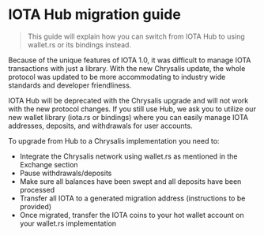 # IOTA Hub migration guide

> This guide will explain how you can switch from IOTA Hub to using wallet.rs or its bindings instead.

Because of the unique features of IOTA 1.0, it was difficult to manage IOTA transactions with just a library. With the new Chrysalis update, the whole protocol was updated to be more accommodating to industry wide standards and developer friendliness. 

IOTA Hub will be deprecated with the Chrysalis upgrade and will not work with the new protocol changes. If you still use Hub, we ask you to utilize our new wallet library (iota.rs or bindings) where you can easily manage IOTA addresses, deposits, and withdrawals for user accounts.

To upgrade from Hub to a Chrysalis implementation you need to:

 - Integrate the Chrysalis network using wallet.rs as mentioned in the Exchange section
 - Pause withdrawals/deposits
 - Make sure all balances have been swept and all deposits have been processed
 - Transfer all IOTA to a generated migration address (instructions to be provided)
 - Once migrated, transfer the IOTA coins to your hot wallet account on your wallet.rs implementation